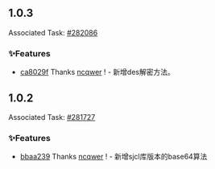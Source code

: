 ## 1.0.3

Associated Task: [#282086](https://projectmanage.netease-official.lcap.163yun.com/dashboard/TaskDetail?id=2820863925175808)

### ✨Features

- [ca8029f](https://github.com/vusion/cloud-ui-materials/commit/ca8029f1b020477023394372edf57d139705da35) Thanks [ncqwer](https://github.com/ncqwer) ! - 新增des解密方法。

## 1.0.2

Associated Task: [#281727](https://projectmanage.netease-official.lcap.163yun.com/dashboard/TaskDetail?id=2817277092559616)

### ✨Features

- [bbaa239](https://github.com/vusion/cloud-ui-materials/commit/bbaa23939f08ec7397ff463caf9736cf63c3a291) Thanks [ncqwer](https://github.com/ncqwer) ! - 新增sjcl库版本的base64算法

